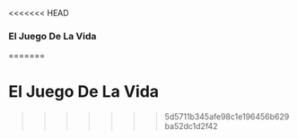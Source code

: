 <<<<<<< HEAD
### El Juego De La Vida

=======
# El Juego De La Vida
>>>>>>> 5d5711b345afe98c1e196456b629ba52dc1d2f42
